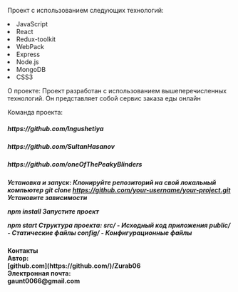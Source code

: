 Проект с использованием следующих технологий:
<li>JavaScript
<li>React
<li>Redux-toolkit
<li>WebPack
<li>Express
<li>Node.js
<li>MongoDB
<li>CSS3


О проекте:
Проект разработан с использованием вышеперечисленных технологий. Он представляет собой сервис заказа еды онлайн


 Команда проекта:
 <h5>https://github.com/Ingushetiya<h5/>
  <h5>https://github.com/SultanHasanov<h5/>
   <h5>https://github.com/oneOfThePeakyBlinders<h5/>

Установка и запуск:
Клонируйте репозиторий на свой локальный компьютер
git clone https://github.com/your-username/your-project.git
Установите зависимости

npm install
Запустите проект

npm start
Структура проекта:
src/ - Исходный код приложения
public/ - Статические файлы
config/ - Конфигурационные файлы
<h4>Контакты
<div>Автор:<div/> [github.com](https://github.com/)/Zurab06
<div>Электронная почта:<div/> 
gaunt0066@gmail.com
